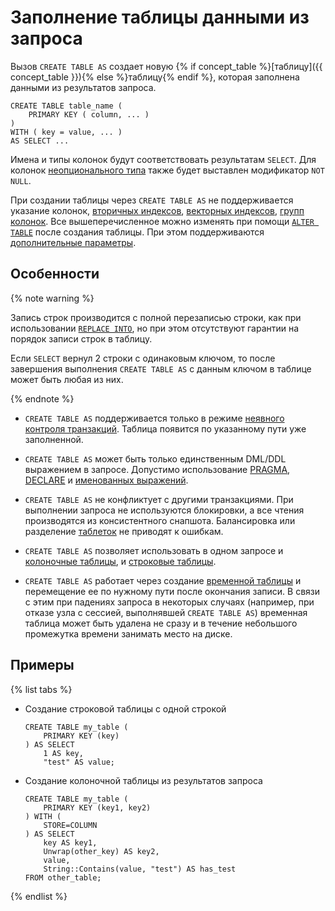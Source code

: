 # Заполнение таблицы данными из запроса

Вызов `CREATE TABLE AS` создает новую {% if concept_table %}[таблицу]({{ concept_table }}){% else %}таблицу{% endif %}, которая заполнена данными из результатов запроса.

```yql
CREATE TABLE table_name (
    PRIMARY KEY ( column, ... )
)
WITH ( key = value, ... )
AS SELECT ...
```

Имена и типы колонок будут соответствовать результатам `SELECT`.
Для колонок [неопционального типа](../../types/optional.md) также будет выставлен модификатор `NOT NULL`.

При создании таблицы через `CREATE TABLE AS` не поддерживается указание колонок, [вторичных индексов](secondary_index.md), [векторных индексов](vector_index.md), [групп колонок](family.md). Все вышеперечисленное можно изменять при помощи [`ALTER TABLE`](../alter_table/index.md) после создания таблицы. При этом поддерживаются [дополнительные параметры](with.md).


## Особенности

{% note warning %}

Запись строк производится с полной перезаписью строки, как при использовании [`REPLACE INTO`](../replace_into.md), но при этом отсутствуют гарантии на порядок записи строк в таблицу.

Если `SELECT` вернул 2 строки с одинаковым ключом, то после завершения выполнения `CREATE TABLE AS` с данным ключом в таблице может быть любая из них.

{% endnote %}


* `CREATE TABLE AS` поддерживается только в режиме [неявного контроля транзакций](../../../../concepts/transactions.md#implicit). Таблица появится по указанному пути уже заполненной.

* `CREATE TABLE AS` может быть только единственным DML/DDL выражением в запросе. Допустимо использование [PRAGMA](../pragma.md), [DECLARE](../declare.md) и [именованных выражений](../expressions.md#named-nodes).

* `CREATE TABLE AS` не конфликтует с другими транзакциями. При выполнении запроса не используются блокировки, а все чтения производятся из консистентного снапшота. Балансировка или разделение [таблеток](../../../../concepts/glossary.md#tablet) не приводят к ошибкам.

* `CREATE TABLE AS` позволяет использовать в одном запросе и [колоночные таблицы](../../../../concepts/glossary.md#column-oriented-table), и [строковые таблицы](../../../../concepts/glossary.md#row-oriented-table).

* `CREATE TABLE AS` работает через создание [временной таблицы](temporary.md) и перемещение ее по нужному пути после окончания записи. В связи с этим при падениях запроса в некоторых случаях (например, при отказе узла с сессией, выполнявшей `CREATE TABLE AS`) временная таблица может быть удалена не сразу и в течение небольшого промежутка времени занимать место на диске.

## Примеры

{% list tabs %}

- Создание строковой таблицы с одной строкой

    ```yql
    CREATE TABLE my_table (
        PRIMARY KEY (key)
    ) AS SELECT 
        1 AS key,
        "test" AS value;
    ```

- Создание колоночной таблицы из результатов запроса

    ```yql
    CREATE TABLE my_table (
        PRIMARY KEY (key1, key2)
    ) WITH (
        STORE=COLUMN
    ) AS SELECT 
        key AS key1,
        Unwrap(other_key) AS key2,
        value,
        String::Contains(value, "test") AS has_test
    FROM other_table;
    ```

{% endlist %}
